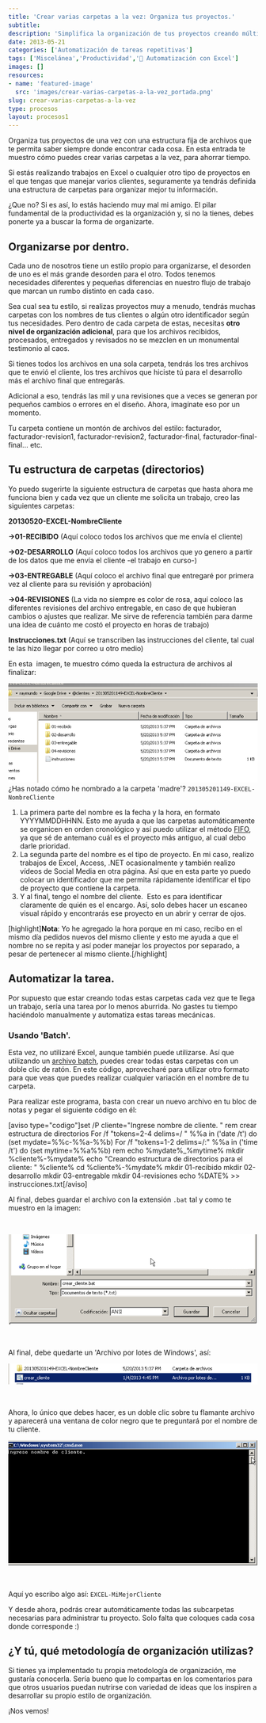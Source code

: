 ```yaml
---
title: 'Crear varias carpetas a la vez: Organiza tus proyectos.'
subtitle: 
description: 'Simplifica la organización de tus proyectos creando múltiples carpetas al mismo tiempo y aumenta tu productividad.'
date: 2013-05-21
categories: ['Automatización de tareas repetitivas']
tags: ['Miscelánea','Productividad','🤖 Automatización con Excel']
images: []
resources: 
- name: 'featured-image'
  src: 'images/crear-varias-carpetas-a-la-vez_portada.png'
slug: crear-varias-carpetas-a-la-vez
type: procesos
layout: procesos1
---
```


Organiza tus proyectos de una vez con una estructura fija de archivos que te permita saber siempre donde encontrar cada cosa. En esta entrada te muestro cómo puedes crear varias carpetas a la vez, para ahorrar tiempo.

Si estás realizando trabajos en Excel o cualquier otro tipo de proyectos en el que tengas que manejar varios clientes, seguramente ya tendrás definida una estructura de carpetas para organizar mejor tu información.

¿Que no? Si es así, lo estás haciendo muy mal mi amigo. El pilar fundamental de la productividad es la organización y, si no la tienes, debes ponerte ya a buscar la forma de organizarte.

## Organizarse por dentro.

Cada uno de nosotros tiene un estilo propio para organizarse, el desorden de uno es el más grande desorden para el otro. Todos tenemos necesidades diferentes y pequeñas diferencias en nuestro flujo de trabajo que marcan un rumbo distinto en cada caso.

Sea cual sea tu estilo, si realizas proyectos muy a menudo, tendrás muchas carpetas con los nombres de tus clientes o algún otro identificador según tus necesidades. Pero dentro de cada carpeta de estas, necesitas **otro nivel de organización adicional**, para que los archivos recibidos, procesados, entregados y revisados no se mezclen en un monumental testimonio al caos.

Si tienes todos los archivos en una sola carpeta, tendrás los tres archivos que te envió el cliente, los tres archivos que hiciste tú para el desarrollo más el archivo final que entregarás.

Adicional a eso, tendrás las mil y una revisiones que a veces se generan por pequeños cambios o errores en el diseño. Ahora, imagínate eso por un momento.

Tu carpeta contiene un montón de archivos del estilo: facturador, facturador-revision1, facturador-revision2, facturador-final, facturador-final-final... etc.

## Tu estructura de carpetas (directorios)

Yo puedo sugerirte la siguiente estructura de carpetas que hasta ahora me funciona bien y cada vez que un cliente me solicita un trabajo, creo las siguientes carpetas:

**20130520-EXCEL-NombreCliente**

**\->01-RECIBIDO** (Aquí coloco todos los archivos que me envía el cliente)

**\->02-DESARROLLO** (Aquí coloco todos los archivos que yo genero a partir de los datos que me envía el cliente -el trabajo en curso-)

**\->03-ENTREGABLE** (Aquí coloco el archivo final que entregaré por primera vez al cliente para su revisión y aprobación)

**\->04-REVISIONES** (La vida no siempre es color de rosa, aquí coloco las diferentes revisiones del archivo entregable, en caso de que hubieran cambios o ajustes que realizar. Me sirve de referencia también para darme una idea de cuánto me costó el proyecto en horas de trabajo)

**Instrucciones.txt** (Aquí se transcriben las instrucciones del cliente, tal cual te las hizo llegar por correo u otro medio)

En esta  imagen, te muestro cómo queda la estructura de archivos al finalizar:

[![Crear varias carpetas a la vez](images/crear-varias-carpetas-a-la-vez-000002.png)](http://raymundoycaza.com/wp-content/uploads/crear-varias-carpetas-a-la-vez-000002.png) ¿Has notado cómo he nombrado a la carpeta 'madre'? `201305201149-EXCEL-NombreCliente`

1. La primera parte del nombre es la fecha y la hora, en formato YYYYMMDDHHNN. Esto me ayuda a que las carpetas automáticamente se organicen en orden cronológico y así puedo utilizar el método [FIFO](http://es.wikipedia.org/wiki/FIFO_y_LIFO_(contabilidad) "FIFO"), ya que sé de antemano cuál es el proyecto más antiguo, al cual debo darle prioridad.
2. La segunda parte del nombre es el tipo de proyecto. En mi caso, realizo trabajos de Excel, Access, .NET ocasionalmente y también realizo vídeos de Social Media en otra página. Así que en esta parte yo puedo colocar un identificador que me permita rápidamente identificar el tipo de proyecto que contiene la carpeta.
3. Y al final, tengo el nombre del cliente.  Esto es para identificar claramente de quién es el encargo. Así, solo debes hacer un escaneo visual rápido y encontrarás ese proyecto en un abrir y cerrar de ojos.

\[highlight\]**Nota**: Yo he agregado la hora porque en mi caso, recibo en el mismo día pedidos nuevos del mismo cliente y esto me ayuda a que el nombre no se repita y así poder manejar los proyectos por separado, a pesar de pertenecer al mismo cliente.\[/highlight\]

## Automatizar la tarea.

Por supuesto que estar creando todas estas carpetas cada vez que te llega un trabajo, sería una tarea por lo menos aburrida. No gastes tu tiempo haciéndolo manualmente y automatiza estas tareas mecánicas.

### Usando 'Batch'.

Esta vez, no utilizaré Excel, aunque también puede utilizarse. Así que utilizando un [archivo batch](http://es.wikipedia.org/wiki/Archivo_batch "Archivo batch"), puedes crear todas estas carpetas con un doble clic de ratón. En este código, aprovecharé para utilizar otro formato para que veas que puedes realizar cualquier variación en el nombre de tu carpeta.

Para realizar este programa, basta con crear un nuevo archivo en tu bloc de notas y pegar el siguiente código en él:

\[aviso type="codigo"\]set /P cliente="Ingrese nombre de cliente. " rem crear estructura de directorios For /f "tokens=2-4 delims=/ " %%a in ('date /t') do (set mydate=%%c-%%a-%%b) For /f "tokens=1-2 delims=/:" %%a in ('time /t') do (set mytime=%%a%%b) rem echo %mydate%\_%mytime% mkdir %cliente%-%mydate% echo "Creando estructura de directorios para el cliente: " %cliente% cd %cliente%-%mydate% mkdir 01-recibido mkdir 02-desarrollo mkdir 03-entregable mkdir 04-revisiones echo %DATE% >> instrucciones.txt\[/aviso\]

Al final, debes guardar el archivo con la extensión `.bat` tal y como te muestro en la imagen:

 

[![Crear varias carpetas a la vez](images/crear-varias-carpetas-a-la-vez-000003.png)](http://raymundoycaza.com/wp-content/uploads/crear-varias-carpetas-a-la-vez-000003.png)

 

Al final, debe quedarte un 'Archivo por lotes de Windows', así:

[![Crear varias carpetas a la vez](images/crear-varias-carpetas-a-la-vez-000004.png)](http://raymundoycaza.com/wp-content/uploads/crear-varias-carpetas-a-la-vez-000004.png)

 

Ahora, lo único que debes hacer, es un doble clic sobre tu flamante archivo y aparecerá una ventana de color negro que te preguntará por el nombre de tu cliente.

[![Crear varias carpetas a la vez](images/crear-varias-carpetas-a-la-vez-000005.png)](http://raymundoycaza.com/wp-content/uploads/crear-varias-carpetas-a-la-vez-000005.png)

 

Aquí yo escribo algo así: `EXCEL-MiMejorCliente`

Y desde ahora, podrás crear automáticamente todas las subcarpetas necesarias para administrar tu proyecto. Solo falta que coloques cada cosa donde corresponde :)

## ¿Y tú, qué metodología de organización utilizas?

Si tienes ya implementado tu propia metodología de organización, me gustaría conocerla. Sería bueno que lo compartas en los comentarios para que otros usuarios puedan nutrirse con variedad de ideas que los inspiren a desarrollar su propio estilo de organización.

¡Nos vemos!
